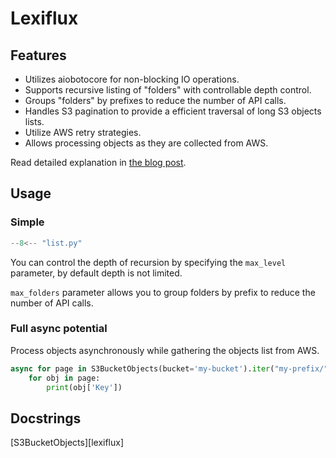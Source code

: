 # Lexiflux

## Features
- Utilizes aiobotocore for non-blocking IO operations.
- Supports recursive listing of "folders" with controllable depth control.
- Groups "folders" by prefixes to reduce the number of API calls.
- Handles S3 pagination to provide a efficient traversal of long S3 objects lists.
- Utilize AWS retry strategies.
- Allows processing objects as they are collected from AWS.

Read detailed explanation in [the blog post](https://sorokin.engineer/posts/en/aws_s3_async_list.html).

## Usage

### Simple
```python
--8<-- "list.py"
```
You can control the depth of recursion by specifying the `max_level` parameter, 
by default depth is not limited.

`max_folders` parameter allows you to group folders by prefix to reduce the number of API calls.

### Full async potential
Process objects asynchronously while gathering the objects list from AWS.

```python
async for page in S3BucketObjects(bucket='my-bucket').iter("my-prefix/", max_level=2, max_folders=10):
    for obj in page:
        print(obj['Key'])
```

## Docstrings
[S3BucketObjects][lexiflux]

